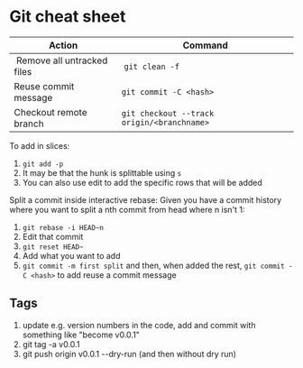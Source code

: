 # Git cheat sheet

| Action                      | Command                                     |
| --------------------------- | ------------------------------------------- |
|  Remove all untracked files |  `git clean -f`                             |
| Reuse commit message        | `git commit -C <hash>`                      |
| Checkout remote branch      | `git checkout --track origin/<branchname> ` |

To add in slices:

1. `git add -p`
2. It may be that the hunk is splittable using `s`
3. You can also use edit to add the specific rows that will be added

Split a commit inside interactive rebase:
Given you have a commit history where you want to split a nth commit from head where n isn't 1:

1. `git rebase -i HEAD~n`
2. Edit that commit
3. `git reset HEAD~`
4. Add what you want to add
5. `git commit -m first split` and then, when added the rest, `git commit -C <hash>` to add reuse a commit message

## Tags

1. update e.g. version numbers in the code, add and commit with something like "become v0.0.1"
2. git tag -a v0.0.1
3. git push origin v0.0.1 --dry-run (and then without dry run)
